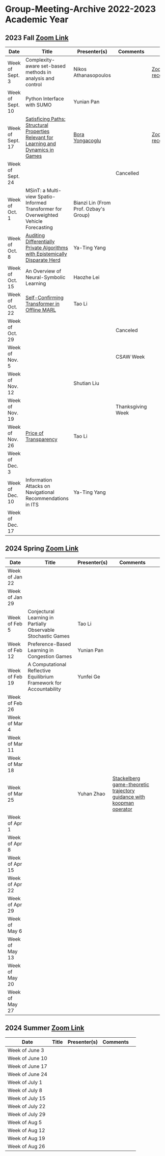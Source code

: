 # Group-Meeting-Archive 2022-2023 Academic Year

## 2023 Fall [Zoom Link](https://nyu.zoom.us/j/94672827796)
| Date                | Title                | Presenter(s) | Comments |   |
|---------------------|----------------------|--------------|----------|---|
| Week of Sept. 3     |Complexity-aware set-based methods in analysis and control| Nikos Athanasopoulos |    | [Zoom recording](https://nyu.zoom.us/rec/share/GH9Tx-osYIPMRBjTN3QaC2UbKUjCZ5Kj7W86uAsW8NmZ1JtV8F34P2UbvBk_tqkh.0ctYTBitU5j_mjuV)    |
| Week of Sept. 10    | Python Interface with SUMO  |  Yunian Pan  |          |   |
| Week of Sept. 17    |[Satisficing Paths: Structural Properties Relevant for Learning and Dynamics in Games](https://epubs.siam.org/doi/full/10.1137/22M1515112)|[Bora Yongacoglu](https://yongac.github.io/)|     | [Zoom recording](https://nyu.zoom.us/rec/share/aj96qkz-bGcExGCXD8yWR8pe9p9Hp6nLzO1P0YfKKYwyvKhD2qeb16mT6DtHbH8f.E_kIrmsc-l2o6Dkw) |
| Week of Sept. 24    |                             |              |  Cancelled        |   |
| Week of Oct. 1      |  MSinT: a Multi-view Spatio-Informed Transformer for Overweighted Vehicle Forecasting                           | Bianzi Lin (From Prof. Ozbay's Group)|          |   |
| Week of Oct. 8      | [Auditing Differentially Private Algorithms with Epistemically Disparate Herd](https://drive.google.com/file/d/16i_iausZ5kpEiOgJiQcwjOG73yCjCqUU/view?usp=sharing) |   Ya-Ting Yang   |          |   |
| Week of Oct. 15     | An Overview of Neural-Symbolic Learning    | Haozhe Lei |          |    |
| Week of Oct. 22     | [Self-Confirming Transformer in Offline MARL](https://drive.google.com/file/d/1rmzFSQO9QsmSENx5nCXp0ZrhcjyWRYgg/view?usp=sharing)|    Tao Li    |          |    |
| Week of Oct. 29     |                             |              | Canceled|    |
| Week of Nov. 5      |                             |              | CSAW Week|    |
| Week of Nov. 12     |                             |Shutian Liu   |          |    |
| Week of Nov. 19     |                             |              |Thanksgiving Week|    |
| Week of Nov. 26     | [Price of Transparency](https://drive.google.com/file/d/18uTtbPMlZHBqZ-t-iBtjQjmLsexbfJjq/view?usp=sharing)       |  Tao Li      |          |    |
| Week of Dec. 3      |                             |              |          |    |
| Week of Dec. 10     | Information Attacks on Navigational Recommendations in ITS | Ya-Ting Yang |          |    |
| Week of Dec. 17     |                             |              |          |    |


## 2024 Spring [Zoom Link]()
| Date                | Title                | Presenter(s) | Comments |   |
|---------------------|----------------------|--------------|----------|---|
|Week of Jan 22       |                      |              |          |   |
|Week of Jan 29       |                      |              |          |   |
|Week of Feb 5        |Conjectural Learning in Partially Observable Stochastic Games | Tao Li |          |   |
|Week of Feb 12       |Preference-Based Learning in Congestion Games |   Yunian Pan         |          |   |
|Week of Feb 19       |A Computational Reflective Equilibrium Framework for Accountability | Yunfei Ge |          |   |
|Week of Feb 26       |                      |              |          |   |
|Week of Mar 4        |                      |              |          |   |
|Week of Mar 11       |                      |              |          |   |
|Week of Mar 18       |                      |              |          |   |
|Week of Mar 25       |                      | Yuhan Zhao | [Stackelberg game-theoretic trajectory guidance with koopman operator](https://drive.google.com/file/d/1i6ZdI587vpsLEeVBY6Uz8z1Qe9zyCfzE/view?usp=sharing) |   |
|Week of Apr 1        |                      |              |          |   |
|Week of Apr 8        |                      |              |          |   |
|Week of Apr 15       |                      |              |          |   |
|Week of Apr 22       |                      |              |          |   |
|Week of Apr 29       |                      |              |          |   |
|Week of May 6        |                      |              |          |   |
|Week of May 13       |                      |              |          |   |
|Week of May 20       |                      |              |          |   |
|Week of May 27       |                      |              |          |   |

## 2024 Summer [Zoom Link]()
| Date                | Title                | Presenter(s) | Comments |   |
|---------------------|----------------------|--------------|----------|---|
|Week of June 3       |                      |              |          |   |
|Week of June 10      |                      |              |          |   |
|Week of June 17      |                      |              |          |   |
|Week of June 24      |                      |              |          |   |
|Week of July 1       |                      |              |          |   |
|Week of July 8       |                      |              |          |   |
|Week of July 15      |                      |              |          |   |
|Week of July 22      |                      |              |          |   |
|Week of July 29      |                      |              |          |   |
|Week of Aug 5        |                      |              |          |   |
|Week of Aug 12       |                      |              |          |   |
|Week of Aug 19       |                      |              |          |   |
|Week of Aug 26       |                      |              |          |   |
